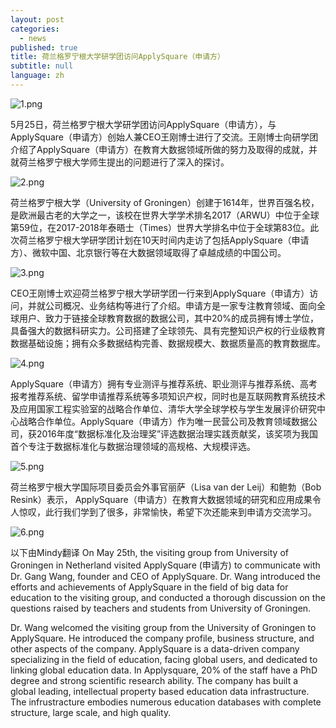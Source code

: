 ```yaml
---
layout: post
categories:
  - news
published: true
title: 荷兰格罗宁根大学研学团访问ApplySquare（申请方）
subtitle: null
language: zh
---
```

![1.png]({{site.baseurl}}/image/1.png)

5月25日，荷兰格罗宁根大学研学团访问ApplySquare（申请方），与ApplySquare（申请方）创始人兼CEO王刚博士进行了交流。王刚博士向研学团介绍了ApplySquare（申请方）在教育大数据领域所做的努力及取得的成就，并就荷兰格罗宁根大学师生提出的问题进行了深入的探讨。

![2.png]({{site.baseurl}}/image/2.png)

荷兰格罗宁根大学（University of Groningen）创建于1614年，世界百强名校，是欧洲最古老的大学之一，该校在世界大学学术排名2017（ARWU）中位于全球第59位，在2017-2018年泰晤士（Times）世界大学排名中位于全球第83位。此次荷兰格罗宁根大学研学团计划在10天时间内走访了包括ApplySquare（申请方）、微软中国、北京银行等在大数据领域取得了卓越成绩的中国公司。

![3.png]({{site.baseurl}}/image/3.png)

CEO王刚博士欢迎荷兰格罗宁根大学研学团一行来到ApplySquare（申请方）访问，并就公司概况、业务结构等进行了介绍。申请方是一家专注教育领域、面向全球用户、致力于链接全球教育数据的数据公司，其中20%的成员拥有博士学位，具备强大的数据科研实力。公司搭建了全球领先、具有完整知识产权的行业级教育数据基础设施；拥有众多数据结构完善、数据规模大、数据质量高的教育数据库。

![4.png]({{site.baseurl}}/image/4.png)

ApplySquare（申请方）拥有专业测评与推荐系统、职业测评与推荐系统、高考报考推荐系统、留学申请推荐系统等多项知识产权，同时也是互联网教育系统技术及应用国家工程实验室的战略合作单位、清华大学全球学校与学生发展评价研究中心战略合作单位。ApplySquare（申请方）作为唯一民营公司及教育领域数据公司，获2016年度“数据标准化及治理奖”评选数据治理实践贡献奖，该奖项为我国首个专注于数据标准化与数据治理领域的高规格、大规模评选。

![5.png]({{site.baseurl}}/image/5.png)

荷兰格罗宁根大学国际项目委员会外事官丽萨（Lisa van der Leij）和鲍勃（Bob Resink）表示， ApplySquare（申请方）在教育大数据领域的研究和应用成果令人惊叹，此行我们学到了很多，非常愉快，希望下次还能来到申请方交流学习。

![6.png]({{site.baseurl}}/image/6.png)

以下由Mindy翻译
On May 25th, the visiting group from University of Groningen in Netherland visited ApplySquare (申请方) to communicate with Dr. Gang Wang, founder and CEO of ApplySquare. Dr. Wang introduced the efforts and achievements of ApplySquare in the field of big data for education to the visiting group, and conducted a thorough discussion on the questions raised by teachers and students from University of Groningen. 

Dr. Wang welcomed the visiting group from the University of Groningen to ApplySquare. He introduced the company profile, business structure, and other aspects of the company. ApplySquare is a data-driven company specializing in the field of education, facing global users, and dedicated to linking global education data. In Applysquare, 20% of the staff have a PhD degree and strong scientific research ability. The company has built a global leading, intellectual property based education data infrastructure. The infrustracture embodies numerous education databases with complete structure, large scale, and high quality.
